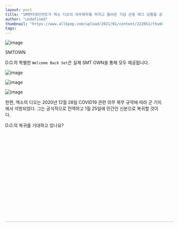 ```yaml
---
layout: post
title: "SM엔터테인먼트가 엑소 디오의 의무복무를 마치고 돌아온 기념 군용 태그 상품을 공개한다."
author: "undefined"
thumbnail: "https://www.allkpop.com/upload/2021/01/content/222051/thumb/1611366694-20210122-do.jpg"
tags: 
---
```



![image](https://www.allkpop.com/upload/2021/01/content/222051/1611366694-20210122-do.jpg)

SMTOWN

D.O.의 특별한 `Welcome Back Set`은 실제 SMT OWN을 통해 모두 제공됩니다.

![image](https://www.allkpop.com/upload/2021/01/content/222040/1611366032-1.jpg)

![image](https://www.allkpop.com/upload/2021/01/content/222040/1611366032-2.jpg)

![image](https://www.allkpop.com/upload/2021/01/content/222040/1611366032-3.jpg)

한편, 엑소의 디오는 2020년 12월 28일 COVID19 관련 의무 복무 규약에 따라 군 기지에서 석방되었다. 그는 공식적으로 전역하고 1월 25일에 민간인 신분으로 복귀할 것이다.

D.O.의 복귀를 기대하고 있나요?


<div class="video_wrapper" style="padding-top: 56.25%;">
    <iframe class="instagram-media" id="instagram-embed-0" src="https://www.instagram.com/p/CKVY7EXgVMY/embed/captioned/?cr=1&amp;v=13&amp;wp=1080&amp;rd=https%3A%2F%2Fwww.allkpop.com&amp;rp=%2Farticle%2F2021%2F01%2Fsm-entertainment-reveals-customized-military-tag-goods-to-commemorate-exo-dos-return-from-mandatory-service#%7B%22ci%22%3A0%2C%22os%22%3A2582.949999952689%2C%22ls%22%3A2258.934999932535%2C%22le%22%3A2463.2249999558553%7D" allowtransparency="true" allowfullscreen="true" frameborder="0" height="0" data-instgrm-payload-id="instagram-media-payload-0" scrolling="no" style="background: white; max-width: 540px; width: calc(100% - 2px); border-radius: 3px; border: 1px solid rgb(219, 219, 219); box-shadow: none; display: block; margin: 0px; min-width: 326px; padding: 0px; position: absolute;"></iframe>
</div>
